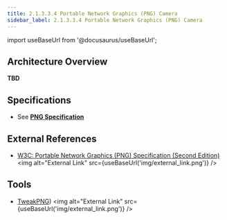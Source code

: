 ```yaml
---
title: 2.1.3.3.4 Portable Network Graphics (PNG) Camera
sidebar_label: 2.1.3.3.4 Portable Network Graphics (PNG) Camera
---
```


import useBaseUrl from '@docusaurus/useBaseUrl';

## Architecture Overview
**TBD**

## Specifications
- See [**PNG Specification**](../../../../../8-related/8_1-specifications/8_1_4-png/8_1_4-png.md)

## External References
- [W3C: Portable Network Graphics (PNG) Specification (Second Edition)](http://www.w3.org/TR/PNG/) <img alt="External Link" src={useBaseUrl('img/external_link.png')} />

## Tools
- [TweakPNG](http://entropymine.com/jason/tweakpng/)) <img alt="External Link" src={useBaseUrl('img/external_link.png')} />
